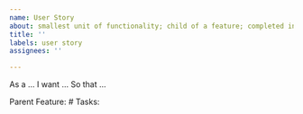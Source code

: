 ```yaml
---
name: User Story
about: smallest unit of functionality; child of a feature; completed in one sprint
title: ''
labels: user story
assignees: ''

---
```


As a ...
I want ...
So that ...

Parent Feature:  #
Tasks:
